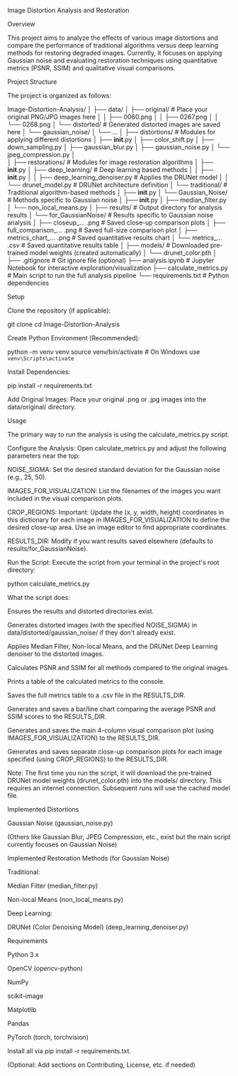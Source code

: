Image Distortion Analysis and Restoration

Overview

This project aims to analyze the effects of various image distortions and compare the performance of traditional algorithms versus deep learning methods for restoring degraded images. Currently, it focuses on applying Gaussian noise and evaluating restoration techniques using quantitative metrics (PSNR, SSIM) and qualitative visual comparisons.

Project Structure

The project is organized as follows:

Image-Distortion-Analysis/
│
├── data/
│   ├── original/             # Place your original PNG/JPG images here
│   │   ├── 0060.png
│   │   ├── 0267.png
│   │   └── 0268.png
│   └── distorted/            # Generated distorted images are saved here
│       └── gaussian_noise/
│           └── ...
│
├── distortions/              # Modules for applying different distortions
│   ├── __init__.py
│   ├── color_shift.py
│   ├── down_sampling.py
│   ├── gaussian_blur.py
│   ├── gaussian_noise.py
│   └──  jpeg_compression.py
│   
│
├── restorations/             # Modules for image restoration algorithms
│   ├── __init__.py
│   ├── deep_learning/        # Deep learning based methods
│   │   ├── __init__.py
│   │   ├── deep_learning_denoiser.py # Applies the DRUNet model
│   │   └── drunet_model.py         # DRUNet architecture definition
│   └── traditional/          # Traditional algorithm-based methods
│       ├── __init__.py
│       └── Gaussian_Noise/   # Methods specific to Gaussian noise
│           ├── __init__.py
│           ├── median_filter.py
│           └── non_local_means.py
│
├── results/                  # Output directory for analysis results
│   └── for_GaussianNoise/    # Results specific to Gaussian noise analysis
│       ├── closeup_... .png         # Saved close-up comparison plots
│       ├── full_comparison_... .png # Saved full-size comparison plot
│       ├── metrics_chart_... .png   # Saved quantitative results chart
│       └── metrics_... .csv         # Saved quantitative results table
│
├── models/                   # Downloaded pre-trained model weights (created automatically)
│   └── drunet_color.pth
│
├── .gitignore                # Git ignore file (optional)
├── analysis.ipynb            # Jupyter Notebook for interactive exploration/visualization
├── calculate_metrics.py      # Main script to run the full analysis pipeline
└── requirements.txt          # Python dependencies


Setup

Clone the repository (if applicable):

git clone <your-repository-url>
cd Image-Distortion-Analysis


Create Python Environment (Recommended):

python -m venv venv
source venv/bin/activate  # On Windows use `venv\Scripts\activate`


Install Dependencies:

pip install -r requirements.txt


Add Original Images: Place your original .png or .jpg images into the data/original/ directory.

Usage

The primary way to run the analysis is using the calculate_metrics.py script.

Configure the Analysis: Open calculate_metrics.py and adjust the following parameters near the top:

NOISE_SIGMA: Set the desired standard deviation for the Gaussian noise (e.g., 25, 50).

IMAGES_FOR_VISUALIZATION: List the filenames of the images you want included in the visual comparison plots.

CROP_REGIONS: Important: Update the (x, y, width, height) coordinates in this dictionary for each image in IMAGES_FOR_VISUALIZATION to define the desired close-up area. Use an image editor to find appropriate coordinates.

RESULTS_DIR: Modify if you want results saved elsewhere (defaults to results/for_GaussianNoise).

Run the Script: Execute the script from your terminal in the project's root directory:

python calculate_metrics.py


What the script does:

Ensures the results and distorted directories exist.

Generates distorted images (with the specified NOISE_SIGMA) in data/distorted/gaussian_noise/ if they don't already exist.

Applies Median Filter, Non-local Means, and the DRUNet Deep Learning denoiser to the distorted images.

Calculates PSNR and SSIM for all methods compared to the original images.

Prints a table of the calculated metrics to the console.

Saves the full metrics table to a .csv file in the RESULTS_DIR.

Generates and saves a bar/line chart comparing the average PSNR and SSIM scores to the RESULTS_DIR.

Generates and saves the main 4-column visual comparison plot (using IMAGES_FOR_VISUALIZATION) to the RESULTS_DIR.

Generates and saves separate close-up comparison plots for each image specified (using CROP_REGIONS) to the RESULTS_DIR.

Note: The first time you run the script, it will download the pre-trained DRUNet model weights (drunet_color.pth) into the models/ directory. This requires an internet connection. Subsequent runs will use the cached model file.

Implemented Distortions

Gaussian Noise (gaussian_noise.py)

(Others like Gaussian Blur, JPEG Compression, etc., exist but the main script currently focuses on Gaussian Noise)

Implemented Restoration Methods (for Gaussian Noise)

Traditional:

Median Filter (median_filter.py)

Non-local Means (non_local_means.py)

Deep Learning:

DRUNet (Color Denoising Model) (deep_learning_denoiser.py)

Requirements

Python 3.x

OpenCV (opencv-python)

NumPy

scikit-image

Matplotlib

Pandas

PyTorch (torch, torchvision)

Install all via pip install -r requirements.txt.

(Optional: Add sections on Contributing, License, etc. if needed)